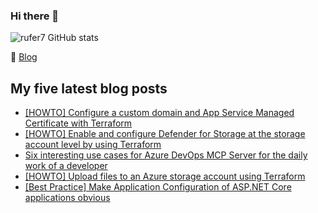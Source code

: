 ### Hi there 👋

<img alt="rufer7 GitHub stats" src="https://github-readme-stats.vercel.app/api?username=rufer7&count_private=true&show_icons=true&theme=dark&include_all_commits=true">

:newspaper: [Blog](https://blog.rufer.be/)

## My five latest blog posts

<!-- BLOG-POST-LIST:START -->
- [[HOWTO] Configure a custom domain and App Service Managed Certificate with Terraform](https://blog.rufer.be/2025/10/21/howto-configure-a-custom-domain-and-app-service-managed-certificate-with-terraform/)
- [[HOWTO] Enable and configure Defender for Storage at the storage account level by using Terraform](https://blog.rufer.be/2025/10/20/howto-enable-and-configure-defender-for-storage-at-the-storage-account-level-by-using-terraform/)
- [Six interesting use cases for Azure DevOps MCP Server for the daily work of a developer](https://blog.rufer.be/2025/07/07/six-interesting-use-cases-for-azure-devops-mcp-server-for-the-daily-work-of-a-developer/)
- [[HOWTO] Upload files to an Azure storage account using Terraform](https://blog.rufer.be/2025/06/26/howto-upload-files-to-an-azure-storage-account-using-terraform/)
- [[Best Practice] Make Application Configuration of ASP.NET Core applications obvious](https://blog.rufer.be/2025/06/20/best-practice-make-application-configuration-of-asp-net-core-applications-obvious/)
<!-- BLOG-POST-LIST:END -->

